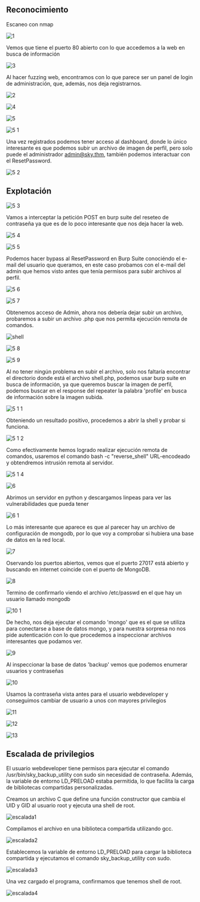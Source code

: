## Reconocimiento

Escaneo con nmap

![1](https://github.com/user-attachments/assets/368034f7-3d99-4359-8fc0-561b7133a567)



Vemos que tiene el puerto 80 abierto con lo que accedemos a la web en busca de información

![3](https://github.com/user-attachments/assets/68870778-bfe0-42c5-a1db-e1de1b4d2ec6)


Al hacer fuzzing web, encontramos con lo que parece ser un panel de login de administración, que, además, nos deja registrarnos.

![2](https://github.com/user-attachments/assets/450072ee-ad4b-4b2b-a144-7ba1d8e35dfb)





![4](https://github.com/user-attachments/assets/29baa32d-92df-4828-9889-243aa00b3742)


![5](https://github.com/user-attachments/assets/c63bf677-cda2-41f4-95ad-9024a2158481)


![5 1](https://github.com/user-attachments/assets/7c4e2982-16c2-429a-856e-8bedff577682)



Una vez registrados podemos tener acceso al dashboard, donde lo único interesante es que podemos subir un archivo de imagen de perfil, pero solo puede el administrador admin@sky.thm, también podemos interactuar con el ResetPassword.

![5 2](https://github.com/user-attachments/assets/ecd9ac3d-be5d-49c0-9a7b-91c2c3fac94c)



## Explotación



![5 3](https://github.com/user-attachments/assets/04d7aa22-a18d-4da3-9ad3-4e8572b95b94)



Vamos a interceptar la petición POST en burp suite del reseteo de contraseña ya que es de lo poco interesante que nos deja hacer la web.

![5 4](https://github.com/user-attachments/assets/7aa123fd-b1ef-4bc4-9a34-d567b25f0822)


![5 5](https://github.com/user-attachments/assets/22f305d5-dd33-45da-a536-d081ffd17848)

Podemos hacer bypass al ResetPassword en Burp Suite conociéndo el e-mail del usuario que queramos, en este caso probamos con el e-mail del admin que hemos visto antes que tenía permisos para subir archivos al perfil.

![5 6](https://github.com/user-attachments/assets/1dca98d7-38b6-4fa1-aae4-da02b8e49349)


![5 7](https://github.com/user-attachments/assets/7c8dc456-db18-4370-865c-7e635b22fb5d)



Obtenemos acceso de Admin, ahora nos debería dejar subir un archivo, probaremos a subir un archivo .php que nos permita ejecución remota de comandos.

![shell](https://github.com/user-attachments/assets/c53e2582-dc12-414e-8ef1-694c0733f103)


![5 8](https://github.com/user-attachments/assets/142fd00b-7890-408c-910b-7f555a243b26)


![5 9](https://github.com/user-attachments/assets/b43b1a1c-5f50-4771-9e0d-d11f4477e8b5)



Al no tener ningún problema en subir el archivo, solo nos faltaría encontrar el directorio donde está el archivo shell.php, podemos usar burp suite en busca de información, ya que queremos buscar la imagen de perfil, podemos buscar en el response del repeater la palabra 'profile' en busca de información sobre la imagen subida.

![5 1 1](https://github.com/user-attachments/assets/2b0c47c4-de0d-4f78-a4f1-0924fe667098)



Obteniendo un resultado positivo, procedemos a abrir la shell y probar si funciona.

![5 1 2](https://github.com/user-attachments/assets/ad891c30-fd2b-4d39-a374-1773ad0debdf)


Como efectivamente hemos logrado realizar ejecución remota de comandos, usaremos el comando bash -c "reverse_shell" URL-encodeado y obtendremos intrusión remota al servidor.


![5 1 4](https://github.com/user-attachments/assets/0be93aac-c0bb-4d5e-8f3e-6b691376c2c7)


![6](https://github.com/user-attachments/assets/4f7692c6-be51-42e5-b5cb-43d77854771e)


Abrimos un servidor en python y descargamos linpeas para ver las vulnerabilidades que pueda tener


![6 1](https://github.com/user-attachments/assets/18f483d0-a156-48cb-b1d8-fc9a84763383)



Lo más interesante que aparece es que al parecer hay un archivo de configuración de mongodb, por lo que voy a comprobar si hubiera una base de datos en la red local.


![7](https://github.com/user-attachments/assets/e76acc8a-9fa4-4b81-a104-5737072ddec9)



Oservando los puertos abiertos, vemos que el puerto 27017 está abierto y buscando en internet coincide con el puerto de MongoDB.

![8](https://github.com/user-attachments/assets/afc32c99-6df8-4305-ac5f-91473846b9a5)



Termino de confirmarlo viendo el archivo /etc/passwd en el que hay un usuario llamado mongodb

![10 1](https://github.com/user-attachments/assets/70b3e21f-ed0a-4228-b57d-63dd8921366f)



De hecho, nos deja ejecutar el comando 'mongo' que es el que se utiliza para conectarse a base de datos mongo, y para nuestra sorpresa no nos pide autenticación con lo que procedemos a inspeccionar archivos interesantes que podamos ver.

![9](https://github.com/user-attachments/assets/997140d4-4ccc-4708-9de4-274afccaaa41)

Al inspeccionar la base de datos 'backup' vemos que podemos enumerar usuarios y contraseñas

![10](https://github.com/user-attachments/assets/0b57baf0-9a46-48ed-91a3-16b66c8a3604)


Usamos la contraseña vista antes para el usuario webdeveloper y conseguimos cambiar de usuario a unos con mayores privilegios


![11](https://github.com/user-attachments/assets/9ec100f0-d259-4c8d-b60c-2bf7cc686c0e)


![12](https://github.com/user-attachments/assets/78769a5a-27af-4ffd-ab99-adeab41e108e)


![13](https://github.com/user-attachments/assets/41501eb1-efd2-4b32-94d4-148bd9132366)

## Escalada de privilegios

El usuario webdeveloper tiene permisos para ejecutar el comando /usr/bin/sky_backup_utility con sudo sin necesidad de contraseña. Además, la variable de entorno LD_PRELOAD estaba permitida, lo que facilita la carga de bibliotecas compartidas personalizadas.

Creamos un archivo C que define una función constructor que cambia el UID y GID al usuario root y ejecuta una shell de root.

![escalada1](https://github.com/user-attachments/assets/132f8d75-7c6c-4197-8621-1b4674151a8f)

Compilamos el archivo en una biblioteca compartida utilizando gcc.

![escalada2](https://github.com/user-attachments/assets/486e01e3-d3d8-462e-88f3-e68a73e15f37)

Establecemos la variable de entorno LD_PRELOAD para cargar la biblioteca compartida y ejecutamos el comando sky_backup_utility con sudo.

![escalada3](https://github.com/user-attachments/assets/523bc922-0fbe-4808-bbd2-ade5278afe67)

Una vez cargado el programa, confirmamos que tenemos shell de root.

![escalada4](https://github.com/user-attachments/assets/71b46e97-84f2-4da1-94af-04ef3ba324de)


